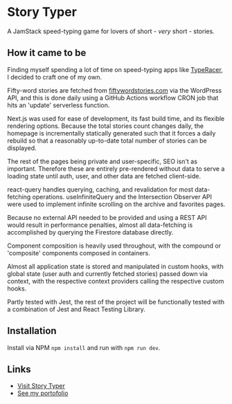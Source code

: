 # Story Typer

A JamStack speed-typing game for lovers of short - _very_ short - stories.

## How it came to be

Finding myself spending a lot of time on speed-typing apps like [TypeRacer](https://play.typeracer.com "TypeRacer" ), I decided to craft one of my own.

Fifty-word stories are fetched from [fiftywordstories.com](http://fiftywordstories.com "Fifty-Word Stories") via the WordPress API, and this is done daily using a GitHub Actions workflow CRON job that hits an 'update' serverless function.

Next.js  was used for ease of development, its fast build time, and its flexible rendering options. Because the total stories count changes daily, the homepage is incrementally statically generated such that it forces a daily rebuild so that a reasonably up-to-date total number of stories can be displayed.

The rest of the pages being private and user-specific, SEO isn't as important. Therefore these are entirely pre-rendered without data to serve a loading state until auth, user, and other data are fetched client-side.

react-query handles querying, caching, and revalidation for most data-fetching operations. useInfiniteQuery and the Intersection Observer API were used to implement infinite scrolling on the archive and favorites pages.

Because no external API needed to be provided and using a REST API would result in performance penalties, almost all data-fetching is accomplished by querying the Firestore database directly.

Component composition is heavily used throughout, with the compound or 'composite' components composed in containers.

Almost all application state is stored and manipulated in custom hooks, with global state (user auth and currently fetched stories) passed down via context, with the respective context providers calling the respective custom hooks.

Partly tested with Jest, the rest of the project will be functionally tested with a combination of Jest and React Testing Library.

## Installation

Install via NPM `npm install` and run with `npm run dev`.

## Links

- [Visit Story Typer](https://storytyper.stevenwebster.co "Story Typer")
- [See my portofolio](https://stevenwebster.co "Steven Webster")
